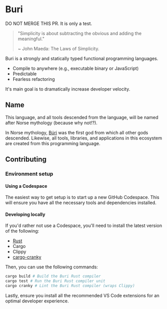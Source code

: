 # Buri

DO NOT MERGE THIS PR.
It is only a test.

> "Simplicity is about subtracting the obvious and adding the meaningful."
>
> ~ John Maeda: The Laws of Simplicity.

Buri is a strongly and statically typed functional programming languages.

- Compile to anywhere (e.g., executable binary or JavaScript)
- Predictable
- Fearless refactoring

It's main goal is to dramatically increase developer velocity.

## Name

This language, and all tools descended from the language, will be named after Norse mythology (because why not!?).

In Norse mythology, [Búri](https://en.wikipedia.org/wiki/B%C3%BAri) was the first god from which all other gods descended. Likewise, all tools, libraries, and applications in this ecosystem are created from this programming language.

## Contributing

### Environment setup

#### Using a Codespace

The easiest way to get setup is to start up a new GitHub Codespace. This will ensure you have all the necessary tools and dependencies installed.

#### Developing locally

If you'd rather not use a Codespace, you'll need to install the latest version of the following:

- [Rust](https://www.rust-lang.org/tools/install)
- Cargo
- Clippy
- [cargo-cranky](https://github.com/ericseppanen/cargo-cranky)

Then, you can use the following commands:

```sh
cargo build # Build the Buri Rust compiler
cargo test # Run the Buri Rust compiler unit
cargo cranky # Lint the Buri Rust compiler (wraps Clippy)
```

Lastly, ensure you install all the recommended VS Code extensions for an optimal developer experience.
